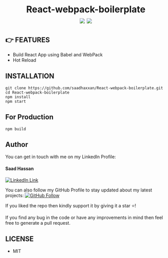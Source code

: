 <div align="center">
	<h1>React-webpack-boilerplate<br>
	<img src="https://img.shields.io/npm/dm/webpack.svg">
	<img src="https://img.shields.io/npm/l/domainify_cli?color=%2380C73D">
	</h1>
</div>

## 👉 FEATURES

- Build React App using Babel and WebPack
- Hot Reload

##  INSTALLATION

```
git clone https://github.com/saadhaxxan/React-webpack-boilerplate.git
cd React-webpack-boilerplate
npm install
npm start
```

## For Production
```
npm build
```

## Author
You can get in touch with me on my LinkedIn Profile:

#### Saad Hassan
[![LinkedIn Link](https://img.shields.io/badge/Connect-saadhaxxan-blue.svg?logo=linkedin&longCache=true&style=social&label=Connect
)](https://www.linkedin.com/in/saadhaxxan)

You can also follow my GitHub Profile to stay updated about my latest projects: [![GitHub Follow](https://img.shields.io/badge/Connect-saadhaxxan-blue.svg?logo=Github&longCache=true&style=social&label=Follow)](https://github.com/saadhaxxan)

If you liked the repo then kindly support it by giving it a star ⭐!

If you find any bug in the code or have any improvements in mind then feel free to generate a pull request.

## LICENSE
- MIT
